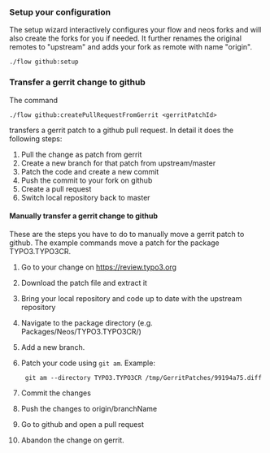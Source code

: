 ### Setup your configuration

The setup wizard interactively configures your flow and neos forks and will also create the forks for you if needed. 
It further renames the original remotes to "upstream" and adds your fork as remote with name "origin".  

	./flow github:setup


### Transfer a gerrit change to github

The command 

	./flow github:createPullRequestFromGerrit <gerritPatchId>

transfers a gerrit patch to a github pull request. In detail it does the following steps:

1. Pull the change as patch from gerrit
2. Create a new branch for that patch from upstream/master
3. Patch the code and create a new commit
4. Push the commit to your fork on github
5. Create a pull request
6. Switch local repository back to master


#### Manually transfer a gerrit change to github

These are the steps you have to do to manually move a gerrit patch to github. The example commands move a patch for the package TYPO3.TYPO3CR.

1. Go to your change on https://review.typo3.org
2. Download the patch file and extract it
3. Bring your local repository and code up to date with the upstream repository
5. Navigate to the package directory (e.g. Packages/Neos/TYPO3.TYPO3CR/)
4. Add a new branch.
5. Patch your code using `git am`. Example:

		git am --directory TYPO3.TYPO3CR /tmp/GerritPatches/99194a75.diff
		
6. Commit the changes
8. Push the changes to origin/branchName
9. Go to github and open a pull request
10. Abandon the change on gerrit.